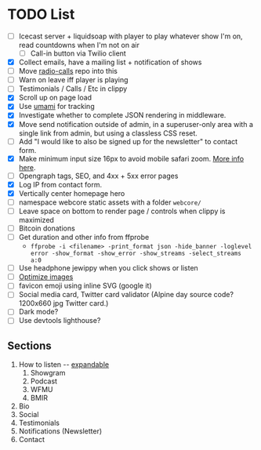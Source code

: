 # TODO List

* [ ] Icecast server + liquidsoap with player to play whatever show I'm on, read
      countdowns when I'm not on air
    - [ ] Call-in button via Twilio client
* [x] Collect emails, have a mailing list + notification of shows
* [ ] Move [radio-calls](https://github.com/dtcooper/radio-calls) repo into this
* [ ] Warn on leave iff player is playing
* [ ] Testimonials / Calls / Etc in clippy
* [x] Scroll up on page load
* [x] Use [umami](https://github.com/mikecao/umami) for tracking
* [x] Investigate whether to complete JSON rendering in middleware.
* [x] Move send notification outside of admin, in a superuser-only area with a
    single link from admin, but using a classless CSS reset.
* [ ] Add "I would like to also be signed up for the newsletter" to contact form.
* [x] Make minimum input size 16px to avoid mobile safari zoom.
    [More info here](https://stackoverflow.com/a/6394497).
* [ ] Opengraph tags, SEO, and 4xx + 5xx error pages
* [x] Log IP from contact form.
* [x] Vertically center homepage hero
* [ ] namespace webcore static assets with a folder `webcore/`
* [ ] Leave space on bottom to render page / controls when clippy is maximized
* [ ] Bitcoin donations
* [ ] Get duration and other info from ffprobe
    - `ffprobe -i <filename> -print_format json -hide_banner -loglevel error -show_format -show_error -show_streams -select_streams a:0`
* [ ] Use headphone jewippy when you click shows or listen
* [ ] [Optimize images](https://imageoptim.com/mac)
* [ ] favicon emoji using inline SVG (google it)
* [ ] Social media card, Twitter card validator (Alpine day source code? 1200x660 jpg Twitter card.)
* [ ] Dark mode?
* [ ] Use devtools lighthouse?

## Sections

1.  How to listen -- [expandable](https://codepen.io/philw_/pen/GREJEgx)
    1. Showgram
    2. Podcast
    3. WFMU
    4. BMIR
2. Bio
3. Social
4. Testimonials
5. Notifications (Newsletter)
6. Contact
